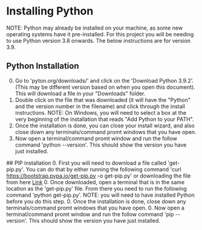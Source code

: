 # Installing Python 

NOTE: Python may already be installed on your machine, as some new operating systems have it pre-installed. For this project you will be needing to use Python version 3.8 onwards. The below instructions are for version 3.9.


## Python Installation
0. Go to 'pyton.org/downloads/' and click on the 'Download Python 3.9.2'. (This may be different version based on when you open this document). This will download a file in your "Downloads" folder.
0. Double click on the file that was downloaded (it will have the "Python" and the version number in the filename) and click through the install instructions. NOTE: On Windows, you will need to select a box at the very beginning of the installation that reads "Add Python to your PATH".
0. Once the installation is done, you can close your install wizard, and also close down any terminals/command promt windows that you have open. 
0. Now open a terminal/command promt window and run the follow command 'python --version'. This should show the version you have just installed.


## PIP installation
0. First you will need to download a file called 'get-pip.py'. You can do that by either running the following command 'curl https://bootstrap.pypa.io/get-pip.py -o get-pip.py' or downloading the file from here [Link](https://bootstrap.pypa.io/get-pip.py)
0. Once downloaded, open a terminal that is in the same location as the 'get-pip.py' file. From there you need to run the following command 'python get-pip.py'. NOTE: you will need to have installed Python before you do this step.
0. Once the installation is done, close down any terminals/command promt windows that you have open. 
0. Now open a terminal/command promt window and run the follow command 'pip --version'. This should show the version you have just installed.




